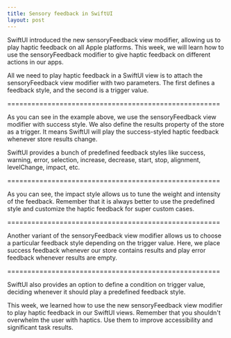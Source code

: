 ```yaml
---
title: Sensory feedback in SwiftUI
layout: post
---
```


SwiftUI introduced the new sensoryFeedback view modifier, allowing us to play haptic feedback on all Apple platforms. This week, we will learn how to use the sensoryFeedback modifier to give haptic feedback on different actions in our apps.

All we need to play haptic feedback in a SwiftUI view is to attach the sensoryFeedback view modifier with two parameters. The first defines a feedback style, and the second is a trigger value.

=====================================================

As you can see in the example above, we use the sensoryFeedback view modifier with success style. We also define the results property of the store as a trigger. It means SwiftUI will play the success-styled haptic feedback whenever store results change.

SwiftUI provides a bunch of predefined feedback styles like success, warning, error, selection, increase, decrease, start, stop, alignment, levelChange, impact, etc.

=====================================================

As you can see, the impact style allows us to tune the weight and intensity of the feedback. Remember that it is always better to use the predefined style and customize the haptic feedback for super custom cases.

=====================================================

Another variant of the sensoryFeedback view modifier allows us to choose a particular feedback style depending on the trigger value. Here, we place success feedback whenever our store contains results and play error feedback whenever results are empty.

=====================================================

SwiftUI also provides an option to define a condition on trigger value, deciding whenever it should play a predefined feedback style.

This week, we learned how to use the new sensoryFeedback view modifier to play haptic feedback in our SwiftUI views. Remember that you shouldn't overwhelm the user with haptics. Use them to improve accessibility and significant task results.
